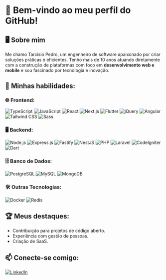 # 🌟 Bem-vindo ao meu perfil do GitHub!

## 🖥️ Sobre mim
Me chamo Tarcísio Pedro, um engenheiro de software apaixonado por criar soluções práticas e eficientes. Tenho mais de 10 anos atuando diretamente com a construção de plataformas com foco em **desenvolvimento web e mobile** e sou fascinado por tecnologia e inovação.

## 🚀 Minhas habilidades:

### 🌐 **Frontend**:
![TypeScript](https://img.shields.io/badge/-TypeScript-007ACC?logo=typescript&logoColor=white&style=flat-square)
![JavaScript](https://img.shields.io/badge/-JavaScript-F7DF1E?logo=javascript&logoColor=black&style=flat-square)
![React](https://img.shields.io/badge/-React-61DAFB?logo=react&logoColor=white&style=flat-square)
![Next.js](https://img.shields.io/badge/-Next.js-000000?logo=nextdotjs&logoColor=white&style=flat-square)
![Flutter](https://img.shields.io/badge/-Flutter-02569B?logo=flutter&logoColor=white&style=flat-square)
![jQuery](https://img.shields.io/badge/-jQuery-0769AD?logo=jquery&logoColor=white&style=flat-square)
![Angular](https://img.shields.io/badge/-Angular-DD0031?logo=angular&logoColor=white&style=flat-square)
![Tailwind CSS](https://img.shields.io/badge/-TailwindCSS-38B2AC?logo=tailwindcss&logoColor=white&style=flat-square)
![Sass](https://img.shields.io/badge/-Sass-CC6699?logo=sass&logoColor=white&style=flat-square)


### 🖥️ **Backend**:
![Node.js](https://img.shields.io/badge/-Node.js-339933?logo=nodedotjs&logoColor=white&style=flat-square)
![Express.js](https://img.shields.io/badge/-Express.js-000000?logo=express&logoColor=white&style=flat-square)
![Fastify](https://img.shields.io/badge/-Fastify-000000?logo=fastify&logoColor=white&style=flat-square)
![NestJS](https://img.shields.io/badge/-NestJS-E0234E?logo=nestjs&logoColor=white&style=flat-square)
![PHP](https://img.shields.io/badge/-PHP-777BB4?logo=php&logoColor=white&style=flat-square)
![Laravel](https://img.shields.io/badge/-Laravel-FF2D20?logo=laravel&logoColor=white&style=flat-square)
![CodeIgniter](https://img.shields.io/badge/-CodeIgniter-DD4814?logo=codeigniter&logoColor=white&style=flat-square)
![Dart](https://img.shields.io/badge/-Dart-0175C2?logo=dart&logoColor=white&style=flat-square)

### 🗄️ **Banco de Dados**:
![PostgreSQL](https://img.shields.io/badge/-PostgreSQL-4169E1?logo=postgresql&logoColor=white&style=flat-square)
![MySQL](https://img.shields.io/badge/-MySQL-4479A1?logo=mysql&logoColor=white&style=flat-square)
![MongoDB](https://img.shields.io/badge/-MongoDB-47A248?logo=mongodb&logoColor=white&style=flat-square)

### 🛠️ **Outras Tecnologias**:
![Docker](https://img.shields.io/badge/-Docker-2496ED?logo=docker&logoColor=white&style=flat-square)
![Redis](https://img.shields.io/badge/-Redis-DC382D?logo=redis&logoColor=white&style=flat-square)

## 🏆 Meus destaques:
- Contribuição para projetos de código aberto.  
- Experiência com gestão de pessoas.  
- Criação de SaaS.

## 📫 Conecte-se comigo:
[![LinkedIn](https://img.shields.io/badge/-LinkedIn-blue?logo=linkedin&logoColor=white&style=flat-square)](https://www.linkedin.com/in/tarcisiopgs)
